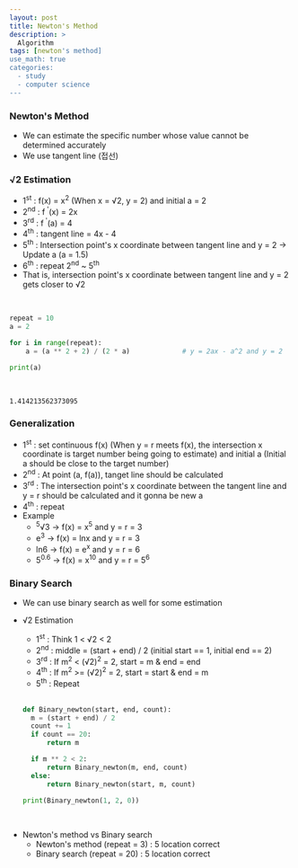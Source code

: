 ```yaml
---
layout: post
title: Newton's Method
description: >
  Algorithm
tags: [newton's method]
use_math: true
categories:
  - study
  - computer science
---
```

### Newton's Method
* We can estimate the specific number whose value cannot be determined accurately
* We use tangent line (접선)

### √2 Estimation
* 1<sup>st</sup> : f(x) = x<sup>2</sup> (When x = √2, y = 2) and initial a = 2
* 2<sup>nd</sup> : f<sup> '</sup>(x) = 2x
* 3<sup>rd</sup> : f<sup> '</sup>(a) = 4
* 4<sup>th</sup> : tangent line = 4x - 4
* 5<sup>th</sup> : Intersection point's x coordinate between tangent line and y = 2 → Update a (a = 1.5)
* 6<sup>th</sup> : repeat 2<sup>nd</sup> ~ 5<sup>th</sup>
* That is, intersection point's x coordinate between tangent line and y = 2 gets closer to √2

<br>

~~~python
repeat = 10
a = 2

for i in range(repeat):
    a = (a ** 2 + 2) / (2 * a)             # y = 2ax - a^2 and y = 2

print(a)

~~~

<br>

~~~
1.414213562373095
~~~

### Generalization
* 1<sup>st</sup> : set continuous f(x) (When y = r meets f(x), the intersection x coordinate is target number being going to estimate) and initial a (Initial a should be close to the target number)
* 2<sup>nd</sup> : At point (a, f(a)), tanget line should be calculated
* 3<sup>rd</sup> : The intersection point's x coordinate between the tangent line and y = r should be calculated and it gonna be new a
* 4<sup>th</sup> : repeat
* Example
  * <sup>5</sup>√3 → f(x) = x<sup>5</sup> and y = r = 3
  * e<sup>3</sup> → f(x) = lnx and y = r = 3
  * ln6 → f(x) = e<sup>x</sup> and y = r = 6
  * 5<sup>0.6</sup> → f(x) = x<sup>10</sup> and y = r = 5<sup>6</sup>

### Binary Search
* We can use binary search as well for some estimation
* √2 Estimation
  * 1<sup>st</sup> : Think 1 < √2 < 2
  * 2<sup>nd</sup> : middle = (start + end) / 2 (initial start == 1, initial end == 2)
  * 3<sup>rd</sup> : If m<sup>2</sup> < (√2)<sup>2</sup> = 2, start = m & end = end
  * 4<sup>th</sup> : If m<sup>2</sup> >= (√2)<sup>2</sup> = 2, start = start & end = m
  * 5<sup>th</sup> : Repeat

  <br>

  ~~~python
  def Binary_newton(start, end, count):
    m = (start + end) / 2
    count += 1
    if count == 20:
        return m

    if m ** 2 < 2:
        return Binary_newton(m, end, count)
    else:
        return Binary_newton(start, m, count)

  print(Binary_newton(1, 2, 0))


  ~~~

<br>

* Newton's method vs Binary search
  * Newton's method (repeat = 3) : 5 location correct
  * Binary search (repeat = 20) : 5 location correct
